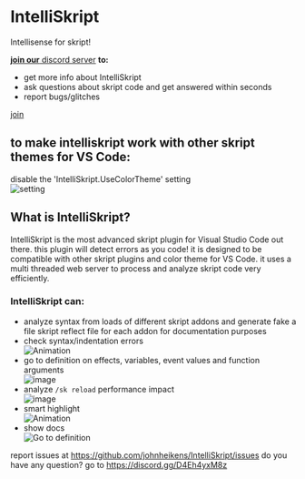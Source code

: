 # IntelliSkript

 Intellisense for skript!

[**join our** discord server](https://discord.gg/hcSVXb4J7k "click here to join!") **to:**

* get more info about IntelliSkript
* ask questions about skript code and get answered within seconds
* report bugs/glitches

[join](https://discord.gg/hcSVXb4J7k "click here to join!")

## to make intelliskript work with other skript themes for VS Code:

disable the 'IntelliSkript.UseColorTheme' setting<br>
![setting](https://user-images.githubusercontent.com/50964021/205459970-b192de41-d5ad-4353-a734-9d6a39f1c3fe.gif)

## What is IntelliSkript?

IntelliSkript is the most advanced skript plugin for Visual Studio Code out there. this plugin will detect errors as you code! it is designed to be compatible with other skript plugins and color theme for VS Code.
it uses a multi threaded web server to process and analyze skript code very efficiently.

### IntelliSkript can:

- analyze syntax from loads of different skript addons and generate fake a file skript reflect file for each addon for documentation purposes
- check syntax/indentation errors<br>
  ![Animation](https://user-images.githubusercontent.com/50964021/204584349-18d29e3a-ed19-4f58-99be-f9e0d4fda7cf.gif)
- go to definition on effects, variables, event values and function arguments<br>
  ![image](https://user-images.githubusercontent.com/50964021/204463996-8b9ee466-41a5-45f9-bedd-e3fa9b320771.png)
- analyze `/sk reload` performance impact<br>
  ![image](https://user-images.githubusercontent.com/50964021/204579516-09165dba-7638-4307-a51b-f275c3c20643.png)
- smart highlight<br>
  ![Animation](https://github.com/JohnHeikens/IntelliSkript/assets/50964021/69d210dc-e924-45f7-9dc1-9019912b8d83)
- show docs<br>
  ![Go to definition](https://github.com/user-attachments/assets/05302532-f2c1-4ffb-9d18-4ba1e8191f5a)


report issues at https://github.com/johnheikens/IntelliSkript/issues
do you have any question? go to https://discord.gg/D4Eh4yxM8z
